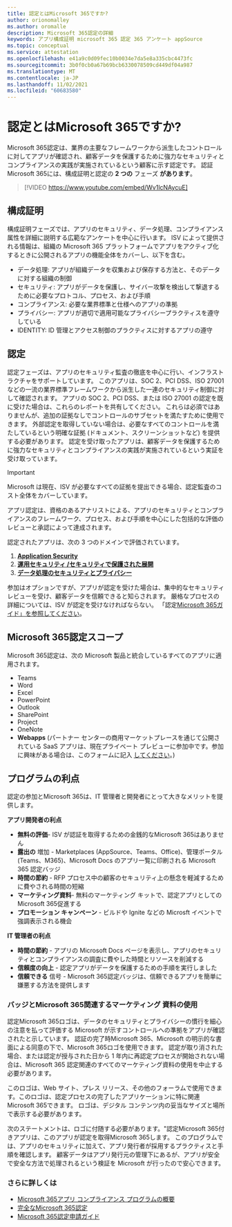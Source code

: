 ```yaml
---
title: 認定とはMicrosoft 365ですか?
author: orionomalley
ms.author: oromalle
description: Microsoft 365認定の詳細
keywords: アプリ構成証明 microsoft 365 認定 365 アンケート appSource
ms.topic: conceptual
ms.service: attestation
ms.openlocfilehash: e41a9c0d09fec10b0034e7da5e8a335cbc4473fc
ms.sourcegitcommit: 3b0f0cb0a67b69bcb6330078509cd449df04a987
ms.translationtype: MT
ms.contentlocale: ja-JP
ms.lasthandoff: 11/02/2021
ms.locfileid: "60683580"
---
```

# <a name="what-is-microsoft-365-certification"></a>認定とはMicrosoft 365ですか?

Microsoft 365認定は、業界の主要なフレームワークから派生したコントロールに対してアプリが確認され、顧客データを保護するために強力なセキュリティとコンプライアンスの実践が実施されているという顧客に示す認定です。 認証Microsoft 365には、構成証明と認定の **2 つの** フェーズ **があります**。

>[!VIDEO https://www.youtube.com/embed/Wv1lcNAycuE]


## <a name="attestation"></a>構成証明

構成証明フェーズでは、アプリのセキュリティ、データ処理、コンプライアンス属性を詳細に説明する広範なアンケートを中心に行います。 ISV によって提供される情報は、組織の Microsoft 365 プラットフォームでアプリをアクティブ化するときに公開されるアプリの機能全体をカバーし、以下を含む。

- データ処理: アプリが組織データを収集および保存する方法と、そのデータに対する組織の制御
- セキュリティ: アプリがデータを保護し、サイバー攻撃を検出して撃退するために必要なプロトコル、プロセス、および手順
- コンプライアンス: 必要な業界標準と仕様へのアプリの準拠
- プライバシー: アプリが適切で適用可能なプライバシープラクティスを遵守している
- IDENTITY: ID 管理とアクセス制御のプラクティスに対するアプリの遵守


## <a name="certification"></a>認定

認定フェーズは、アプリのセキュリティ監査の徹底を中心に行い、インフラストラクチャをサポートしています。 このアプリは、SOC 2、PCI DSS、ISO 27001 などの一流の業界標準フレームワークから派生した一連のセキュリティ制御に対して確認されます。 アプリの SOC 2、PCI DSS、または ISO 27001 の認定を既に受けた場合は、これらのレポートを共有してください。 これらは必須ではありませんが、追加の証拠なしでコントロールのサブセットを満たすために使用できます。 外部認定を取得していない場合は、必要なすべてのコントロールを満たしているという明確な証拠 (ドキュメント、スクリーンショットなど) を提供する必要があります。 認定を受け取ったアプリは、顧客データを保護するために強力なセキュリティとコンプライアンスの実践が実施されているという実証を受け取っています。 

> [!IMPORTANT]
> Microsoft は現在、ISV が必要なすべての証拠を提出できる場合、認定監査のコスト全体をカバーしています。

アプリ認定は、資格のあるアナリストによる、アプリのセキュリティとコンプライアンスのフレームワーク、プロセス、および手順を中心にした包括的な評価のレビューと承認によって達成されます。 

認定されたアプリは、次の 3 つのドメインで評価されています。
1.  [**Application Security**]( https://docs.microsoft.com/en-us/microsoft-365-app-certification/docs/certification-submission-guide#application-security)
1.  [**運用セキュリティ /セキュリティで保護された展開**]( https://docs.microsoft.com/en-us/microsoft-365-app-certification/docs/certification-submission-guide#operational-security)
1.  [**データ処理のセキュリティとプライバシー**]( https://docs.microsoft.com/en-us/microsoft-365-app-certification/docs/certification-submission-guide#data-handling-security-and-privacy)

参加はオプションですが、アプリが認定を受けた場合は、集中的なセキュリティ レビューを受け、顧客データを信頼できると知らされます。 厳格なプロセスの詳細については、ISV が認定を受けなければならない。 「認定[Microsoft 365ガイド」を参照してください](https://docs.microsoft.com/microsoft-365-app-certification/docs/certification-submission-guide)。

## <a name="microsoft-365-certification-scope"></a>Microsoft 365認定スコープ

Microsoft 365認定は、次の Microsoft 製品と統合しているすべてのアプリに適用されます。
- Teams
- Word
- Excel
- PowerPoint
- Outlook
- SharePoint
- Project
- OneNote
- **Webapps** (パートナー センターの商用マーケットプレースを通じて公開されている SaaS アプリは、現在プライベート プレビューに参加中です。参加に興味がある場合は、このフォームに記入 [してください](https://customervoice.microsoft.com/Pages/ResponsePage.aspx?id=v4j5cvGGr0GRqy180BHbR4cf3qxCU_RNtqjCSalFdSFUNDMzTVJKR0wzTEJRSFJVSk9OQUlOV0RJSyQlQCN0PWcu)。)

## <a name="program-benefits"></a>プログラムの利点
認定の参加とMicrosoft 365は、IT 管理者と開発者にとって大きなメリットを提供します。

**アプリ開発者の利点**
-   **無料の評価**- ISV が認証を取得するための金銭的なMicrosoft 365はありません
-   **露出の** 増加 - Marketplaces (AppSource、Teams、Office)、管理ポータル (Teams、M365)、Microsoft Docs のアプリ一覧に印刷される Microsoft 365 認定バッジ
-   **時間の節約** - RFP プロセス中の顧客のセキュリティ上の懸念を軽減するために費やされる時間の短縮 
- **マーケティング資料**- 無料のマーケティング キットで、認定アプリとしてのMicrosoft 365促進する
- **プロモーション キャンペーン** - ビルドや Ignite などの Microsft イベントで強調表示される機会

**IT 管理者の利点**
- **時間の節約** - アプリの Microsoft Docs ページを表示し、アプリのセキュリティとコンプライアンスの調査に費やした時間とリソースを削減する 
-   **信頼度の向上** - 認定アプリがデータを保護するための手順を実行しました 
-   **信頼できる** 信号 - Microsoft 365認定バッジは、信頼できるアプリを簡単に嫌悪する方法を提供します


### <a name="using-the-microsoft-365-badge-and-associated-marketing-materials"></a>バッジとMicrosoft 365関連するマーケティング 資料の使用
認定Microsoft 365ロゴは、データのセキュリティとプライバシーの慣行を細心の注意を払って評価する Microsoft が示すコントロールへの準拠をアプリが確認されたと示しています。 認証の完了時Microsoft 365、Microsoft の明示的な書面による同意の下で、Microsoft 365ロゴを使用できます。 認定が取り消された場合、または認定が授与された日から 1 年内に再認定プロセスが開始されない場合は、Microsoft 365 認定関連のすべてのマーケティング資料の使用を中止する必要があります。 

このロゴは、Web サイト、プレス リリース、その他のフォーラムで使用できます。このロゴは、認定プロセスの完了したアプリケーションに特に関連Microsoft 365できます。 ロゴは、デジタル コンテンツ内の妥当なサイズと場所で表示する必要があります。 

次のステートメントは、ロゴに付随する必要があります。"認定Microsoft 365付きアプリは、このアプリが認定を取得Microsoft 365します。 このプログラムでは、アプリのセキュリティに加えて、アプリ発行者が採用するプラクティスと手順を確認します。 顧客データはアプリ発行元の管理下にあるが、アプリが安全で安全な方法で処理されるという検証を Microsoft が行ったので安心できます。


### <a name="learn-more"></a>さらに詳しくは
* [Microsoft 365アプリ コンプライアンス プログラムの概要](~/overview.md)  
* [完全なMicrosoft 365認定](~/docs/certification.md)  
* [Microsoft 365認定申請ガイド](~/docs/certification-submission-guide.md)

